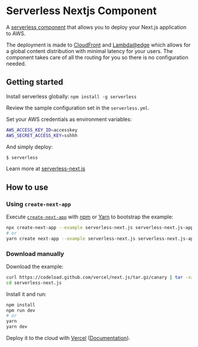 # Serverless Nextjs Component

A [serverless component](https://github.com/serverless-components/) that allows you to deploy your Next.js application to AWS.

The deployment is made to [CloudFront](https://aws.amazon.com/cloudfront/) and [Lambda@edge](https://aws.amazon.com/lambda/edge/) which allows for a global content distribution with minimal latency for your users. The component takes care of all the routing for you so there is no configuration needed.

## Getting started

Install serverless globally: `npm install -g serverless`

Review the sample configuration set in the `serverless.yml`.

Set your AWS credentials as environment variables:

```bash
AWS_ACCESS_KEY_ID=accesskey
AWS_SECRET_ACCESS_KEY=sshhh
```

And simply deploy:

```bash
$ serverless
```

Learn more at [serverless-next.js](https://github.com/danielcondemarin/serverless-next.js)

## How to use

### Using `create-next-app`

Execute [`create-next-app`](https://github.com/vercel/next.js/tree/canary/packages/create-next-app) with [npm](https://docs.npmjs.com/cli/init) or [Yarn](https://yarnpkg.com/lang/en/docs/cli/create/) to bootstrap the example:

```bash
npx create-next-app --example serverless-next.js serverless-next.js-app
# or
yarn create next-app --example serverless-next.js serverless-next.js-app
```

### Download manually

Download the example:

```bash
curl https://codeload.github.com/vercel/next.js/tar.gz/canary | tar -xz --strip=2 next.js-canary/examples/serverless-next.js
cd serverless-next.js
```

Install it and run:

```bash
npm install
npm run dev
# or
yarn
yarn dev
```

Deploy it to the cloud with [Vercel](https://vercel.com/import?filter=next.js&utm_source=github&utm_medium=readme&utm_campaign=next-example) ([Documentation](https://nextjs.org/docs/deployment)).
